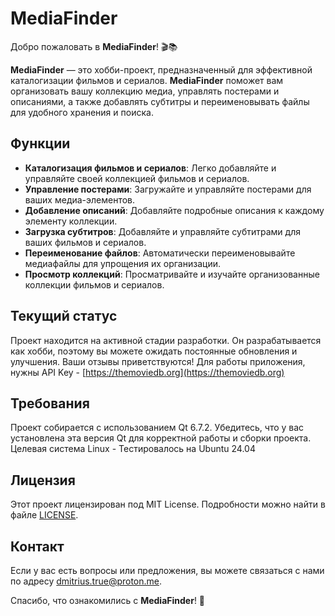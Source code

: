 # MediaFinder

Добро пожаловать в **MediaFinder**! 🎬📚

**MediaFinder** — это хобби-проект, предназначенный для эффективной каталогизации фильмов и сериалов. **MediaFinder** поможет вам организовать вашу коллекцию медиа, управлять постерами и описаниями, а также добавлять субтитры и переименовывать файлы для удобного хранения и поиска.

## Функции

- **Каталогизация фильмов и сериалов**: Легко добавляйте и управляйте своей коллекцией фильмов и сериалов.
- **Управление постерами**: Загружайте и управляйте постерами для ваших медиа-элементов.
- **Добавление описаний**: Добавляйте подробные описания к каждому элементу коллекции.
- **Загрузка субтитров**: Добавляйте и управляйте субтитрами для ваших фильмов и сериалов.
- **Переименование файлов**: Автоматически переименовывайте медиафайлы для упрощения их организации.
- **Просмотр коллекций**: Просматривайте и изучайте организованные коллекции фильмов и сериалов.

## Текущий статус

Проект находится на активной стадии разработки. Он разрабатывается как хобби, поэтому вы можете ожидать постоянные обновления и улучшения. Ваши отзывы приветствуются!
Для работы приложения, нужны API Key - [https://themoviedb.org](https://themoviedb.org)

## Требования

Проект собирается с использованием Qt 6.7.2. Убедитесь, что у вас установлена эта версия Qt для корректной работы и сборки проекта.
Целевая система Linux - Тестировалось на Ubuntu 24.04

## Лицензия

Этот проект лицензирован под MIT License. Подробности можно найти в файле [LICENSE](LICENSE).

## Контакт

Если у вас есть вопросы или предложения, вы можете связаться с нами по адресу [dmitrius.true@proton.me](mailto:dmitrius.true@proton.me).

Спасибо, что ознакомились с **MediaFinder**! 🎉
